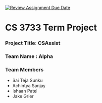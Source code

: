 [![Review Assignment Due Date](https://classroom.github.com/assets/deadline-readme-button-22041afd0340ce965d47ae6ef1cefeee28c7c493a6346c4f15d667ab976d596c.svg)](https://classroom.github.com/a/Ir_lyZaZ)
# CS 3733 Term Project
### Project Title: CSAssist
### Team Name :  Alpha
### Team Members 
* Sai Teja Sunku
* Achintya Sanjay
* Ishaan Patel
* Jake Grier
